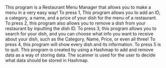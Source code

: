 This program is a Restaurant Menu Manager that allows you to make a menu in a very easy way!
To press 1, This program allows you to add an ID, a category, a name, and a price of  your dish for the menu of a
restaurant. To press 2, this program also allows you to remove a dish from your restaurant by
inputting the dish ID. To press 3, this program allows you to search for your dish, and you can choose what info you
want  to receive about your dish, such as the Category, Name, Price, or even all three! To press 4, this program will
show  every dish and its information. To press 5 is to quit. This program is created by using a Hashmap to add and
remove data as a way of storing data. The scanner is used for the user to decide what data should be stored in Hashmap.
